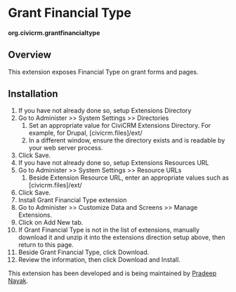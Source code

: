# Grant Financial Type

#### org.civicrm.grantfinancialtype

## Overview

This extension exposes Financial Type on grant forms and pages.

## Installation

1. If you have not already done so, setup Extensions Directory
  1. Go to Administer >> System Settings >> Directories
      1. Set an appropriate value for CiviCRM Extensions Directory. For example, for Drupal, [civicrm.files]/ext/
      1. In a different window, ensure the directory exists and is readable by your web server process.
  1. Click Save.
1. If you have not already done so, setup Extensions Resources URL
  1. Go to Administer >> System Settings >> Resource URLs
      1. Beside Extension Resource URL, enter an appropriate values such as [civicrm.files]/ext/
  1. Click Save.
1. Install Grant Financial Type extension
  1. Go to Administer >> Customize Data and Screens >> Manage Extensions.
  1. Click on Add New tab.
  1. If Grant Financial Type is not in the list of extensions, manually download it and unzip it into the extensions direction setup above, then return to this page.
  1. Beside Grant Financial Type, click Download.
  1. Review the information, then click Download and Install.

This extension has been developed and is being maintained by [Pradeep Nayak](https://github.com/pradpnayak).
